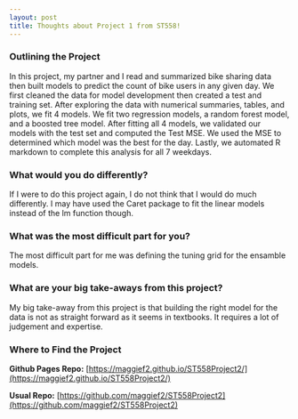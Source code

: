 ```yaml
---
layout: post
title: Thoughts about Project 1 from ST558!
---
```


### Outlining the Project

In this project, my partner and I read and summarized bike sharing data then built models to predict the count of bike users in any given day. We first cleaned the data for model development then created a test and training set. After exploring the data with numerical summaries, tables, and plots, we fit 4 models. We fit two regression models, a random forest model, and a boosted tree model. After fitting all 4 models, we validated our models with the test set and computed the Test MSE. We used the MSE to determined which model was the best for the day. Lastly, we automated R markdown to complete this analysis for all 7 weekdays. 

### What would you do differently?

If I were to do this project again, I do not think that I would do much differently. I may have used the Caret package to fit the linear models instead of the lm function though.

### What was the most difficult part for you?

The most difficult part for me was defining the tuning grid for the ensamble models. 

### What are your big take-aways from this project?

My big take-away from this project is that building the right model for the data is not as straight forward as it seems in textbooks. It requires a lot of judgement and expertise. 

### Where to Find the Project

**Github Pages Repo:** [https://maggief2.github.io/ST558Project2/](https://maggief2.github.io/ST558Project2/)

**Usual Repo:** [https://github.com/maggief2/ST558Project2](https://github.com/maggief2/ST558Project2)
